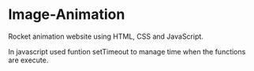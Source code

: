 # Image-Animation
Rocket animation website using HTML, CSS and JavaScript.

In javascript used funtion setTimeout to manage time when the functions are execute.

